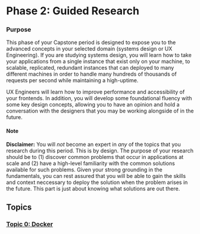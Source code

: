 # Phase 2: Guided Research

### Purpose
This phase of your Capstone period is designed to expose you to the advanced concepts in your selected domain (systems design or UX Engineering). If you are studying systems design, you will learn how to take your applications from a single instance that exist only on your machine, to scalable, replicated, redundant instances that can deployed to many different machines in order to handle many hundreds of thousands of requests per second while maintaining a high-uptime. 

UX Engineers will learn how to improve performance and accessibility of your frontends. In addition, you will develop some foundational fluency with some key design concepts, allowing you to have an opinion and hold a conversation with the designers that you may be working alongside of in the future.

#### Note
**Disclaimer:** You will _not_ become an expert in _any_ of the topics that you research during this period. This is by design. The purpose of your research should be to (1) discover common problems that occur in applications at scale and (2) have a high-level familiarity with the common solutions available for such problems. Given your strong grounding in the fundamentals, you can rest assured that you will be able to gain the skills and context neccessary to deploy the solution when the problem arises in the future. This part is just about knowing what solutions are out there.

## Topics
### [Topic 0: Docker](topic-0-docker/README.md)